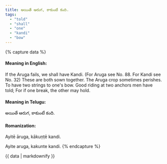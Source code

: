 ```yaml
---
title: అయితే ఆరుగ, కాకుంటే కంది.
tags:
  - "told"
  - "shall"
  - "one"
  - "kandi"
  - "bow"
---
```


{% capture data %}
#### Meaning in English:
If the Aruga fails, we shall have Kandi.
(For Aruga see No. 88. For Kandi see No. 32)
These are both sown together. The Aruga crop sometimes perishes.
To have two strings to one's bow. 
Good riding at two anchors men have told; For if one break, the other may hold.

#### Meaning in Telugu:
అయితే ఆరుగ, కాకుంటే కంది.

#### Romanization:
Ayitē āruga, kākuṇṭē kandi.

Ayite aruga, kakunte kandi.
{% endcapture %}

{{ data | markdownify }}

